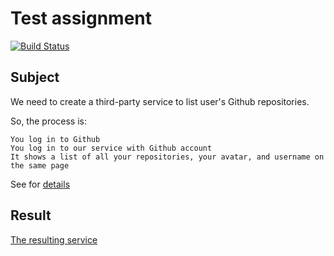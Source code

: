 # Test assignment
[![Build Status](https://travis-ci.org/artemiy312/wemake-services.svg?branch=master)](https://travis-ci.org/artemiy312/wemake-services)

## Subject

We need to create a third-party service to list user's Github repositories.

So, the process is:

    You log in to Github
    You log in to our service with Github account
    It shows a list of all your repositories, your avatar, and username on the same page


See for [details](https://github.com/wemake-services/meta/issues/7)

## Result

[The resulting service](https://desolate-peak-51216.herokuapp.com)
